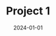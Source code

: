 ---
layout: project
title: Project 1
description: A description here?
published: true
date: 2024-01-01
# cover: image.avif
displayCover: true  # False to only show the cover in the list
categories:
  - product design
  - engineering
tags:
  - Yeah
  - tres
type: project
---